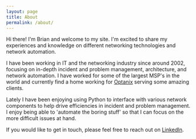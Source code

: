 ```yaml
---
layout: page
title: About
permalink: /about/
---
```


Hi there! I'm Brian and welcome to my site. I'm excited to share my experiences and knowledge
on different networking technologies and network automation.

I have been working in IT and the networking industry since around 2002, focusing on in-depth
incident and problem management, architecture, and network automation. I have worked for some of
the largest MSP's in the world and currently find a home working for [Optanix](https://www.optanix.com) serving some
amazing clients.

Lately I have been enjoying using Python to interface with various network components to
help drive efficiencies in incident and problem management. I enjoy being able to
'automate the boring stuff' so that I can focus on the more difficult issues at hand.

If you would like to get in touch, please feel free to reach out on [LinkedIn](https://www.linkedin.com/in/brian-yaklin-6420173a/).
